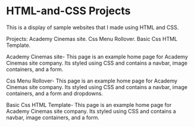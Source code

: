 # HTML-and-CSS Projects

This is a display of sample websites that I made using HTML and CSS.

Projects:
Academy Cinemas site.
Css Menu Rollover.
Basic Css HTML Template.

Academy Cinemas site-
This page is an example home page for Academy Cinemas site company. Its styled using CSS and contains a navbar, image containers, and a form.

Css Menu Rollover-
This page is an example home page for Academy Cinemas site company. Its styled using CSS and contains a navbar, image containers, and a form and dropdowns.

Basic Css HTML Template-
This page is an example home page for Academy Cinemas site company. Its styled using CSS and contains a navbar, image containers, and a form.
